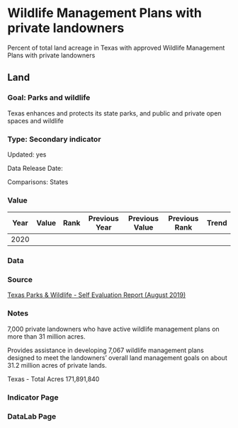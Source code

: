 # Wildlife Management Plans with private landowners
Percent of total land acreage in Texas with approved Wildlife Management Plans with private landowners
## Land
### Goal: Parks and wildlife
Texas enhances and protects its state parks, and public and private open spaces and wildlife
### Type: Secondary indicator
Updated: yes
Data Release Date: 

Comparisons: States

### Value

| Year      |  Value      | Rank        | Previous Year | Previous Value | Previous Rank | Trend | 
| ----------- | ----------- | ----------- | ----------- | ----------- | ----------- | -----------|
|   2020      |             |             |             |             |             |            | 

### Data

### Source

[Texas Parks & Wildlife - Self Evaluation Report (August 2019)](https://tpwd.texas.gov/publications/nonpwdpubs/media/tpwd_sunset_self_evaluation_report_2019.pdf)

### Notes

7,000 private landowners who have
active wildlife management plans on more than 31 million acres.

Provides assistance in developing 7,067 wildlife management plans designed to meet the
landowners’ overall land management goals on about 31.2 million acres of private lands.

Texas - Total Acres
171,891,840



### Indicator Page


### DataLab Page